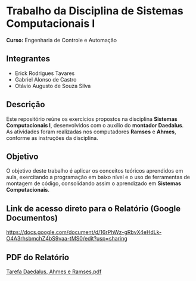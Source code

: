 # Trabalho da Disciplina de Sistemas Computacionais I  
**Curso:** Engenharia de Controle e Automação  

## Integrantes
- Erick Rodrigues Tavares  
- Gabriel Alonso de Castro  
- Otávio Augusto de Souza Silva
## Descrição
Este repositório reúne os exercícios propostos na disciplina **Sistemas Computacionais I**, desenvolvidos com o auxílio do **montador Daedalus**.  
As atividades foram realizadas nos computadores **Ramses** e **Ahmes**, conforme as instruções da disciplina.  

## Objetivo
O objetivo deste trabalho é aplicar os conceitos teóricos aprendidos em aula, exercitando a programação em baixo nível e o uso de ferramentas de montagem de código, consolidando assim o aprendizado em **Sistemas Computacionais**.

## Link de acesso direto para o Relatório (Google Documentos)
https://docs.google.com/document/d/16rPhWz-gRbvX4eHdLk-O4A3rhsbmchZ4bS9vaa-tMS0/edit?usp=sharing
## PDF do Relatório
[Tarefa Daedalus, Ahmes e Ramses.pdf](https://github.com/user-attachments/files/22180179/Tarefa.Daedalus.Ahmes.e.Ramses.pdf)
